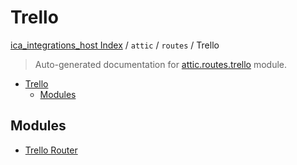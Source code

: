 # Trello

[ica_integrations_host Index](../../../README.md#ica_integrations_host-index) / `attic` / `routes` / Trello

> Auto-generated documentation for [attic.routes.trello](https://github.com/destiny/ica_integrations_host/blob/main/attic/routes/trello/__init__.py) module.

- [Trello](#trello)
  - [Modules](#modules)

## Modules

- [Trello Router](./trello_router.md)
